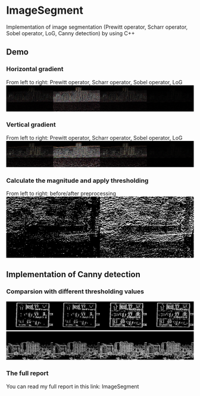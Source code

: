 # ImageSegment
Implementation of image segmentation (Prewitt operator, Scharr operator, Sobel operator, LoG, Canny detection) by using C++

## Demo

### Horizontal gradient
From left to right: Prewitt operator, Scharr operator, Sobel operator, LoG
![image](https://github.com/sfwang20/ImageSegment/blob/master/results/x_Result1.png)

### Vertical gradient
From left to right: Prewitt operator, Scharr operator, Sobel operator, LoG
![image](https://github.com/sfwang20/ImageSegment/blob/master/results/y_Result1.png)

### Calculate the magnitude and apply thresholding
From left to right: before/after preprocessing
![image](https://github.com/sfwang20/ImageSegment/blob/master/results/threshold_50_Result_2.png)

## Implementation of Canny detection

### Comparsion with different thresholding values
![image](https://github.com/sfwang20/ImageSegment/blob/master/results/Canny_Result_4.png)
![image](https://github.com/sfwang20/ImageSegment/blob/master/results/Canny_Result_5.png)


### The full report
You can read my full report in this link: ImageSegment

